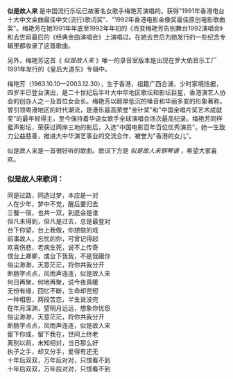 

**似是故人来**
是中国流行乐坛已故著名女歌手梅艳芳演唱的。获得"1991年香港电台十大中文金曲最佳中文(流行)歌词奖"、"1992年香港电影金像奖最佳原创电影歌曲奖"。梅艳芳在她1991年年底至1992年年初的《百变梅艳芳告别舞台1992演唱会》和去世前最后的《经典金曲演唱会》上演唱过。在她去世后为她发行的一些纪念专辑里都收录了这首歌曲。

  
另外，梅艳芳这首《 _似是故人来_ 》唯一的录音室版本是出现在罗大佑音乐工厂1991年发行的《皇后大道东》专辑中。

  
梅艳芳（1963.10.10—2003.12.30），生于香港，祖籍广西合浦，少时家境拮据，四岁半已登台演出，是二十世纪后半叶大中华地区歌坛和影坛巨星，香港演艺人协会的创办人之一及首位女会长。梅艳芳以醇厚低沉的嗓音和华丽多变的形象著称，曾引领粤港地区的时代潮流，是港乐最高荣誉"金针奖"和"中国金唱片奖艺术成就奖"的最年轻得主，至今保持着华语女歌手全球演唱会场次最高纪录。梅艳芳同样蜚声影坛，荣获过两岸三地的影后，入选"中国电影百年百位优秀演员"。她一生致力公益慈善，推进大中华演艺事业的交流合作，被誉为"香港的女儿"。

  
似是故人来是一首很好听的歌曲。歌词下方是 _似是故人来钢琴谱_ ，希望大家喜欢。

### 似是故人来歌词：

同是过路，同造过梦，本应是一对  
人在少年，梦中不觉，醒后要归去  
三餐一宿，也共一双，到底会是谁  
但凡未得到，但凡是过去，总是最登对  
台下你望，台上我做，你想做的戏  
前事故人，忘忧的你，可曾记得起  
欢喜伤悲，老病生死，说不上传奇  
恨台上卿卿，或台下我我，不是我跟你  
俗尘渺渺，天意茫茫，将你共我分开  
断肠字点点，风雨声连连，似是故人来  
何日再聚，何地再聚，说今夜真暖  
无份有缘，回忆不断，生命却苦短  
一种相思，两段苦恋，半生说没完  
在年月深渊，望明月远远，想象你忧怨  
俗尘渺渺，天意茫茫，将你共我分开  
断肠字点点，风雨声连连，似是故人来  
留下你或，留下我在，世间上终老  
离别以前，未知相对，当日那么好  
执子之手，却又分手，爱得有还无  
十年后双双，万年后对对，只恨看不到  
十年后双双，万年后对对，只恨看不到

